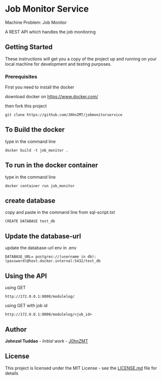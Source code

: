 
# Job Monitor Service
Machine Problem: Job Monitor     

 A REST API which handles the job monitoring

## Getting Started

These instructions will get you a copy of the project up and running on your local machine for development and testing purposes.

### Prerequisites

First you need to install the docker

download docker on https://www.docker.com/

then fork this project
```
git clone https://github.com/J0hnZMT/jobmonitorservice
```
## To Build the docker

type in the command line
```
docker build -t job_monitor .
```
## To run in the docker container

type in the command line
```
docker container run job_monitor
```
## create database

copy and paste in the command line from sql-script.txt
```
CREATE DATABASE test_db
```
## Update the database-url 

update the database-url env in .env
```
DATABASE_URL= postgres://(username in db):(password)@host.docker.internal:5432/test_db
```
## Using the API
using GET
```
http://172.0.0.1:8000/modulelog/
```
using GET with job id
```
http://172.0.0.1:8000/modulelog/<job_id>
```

## Author
**Johnzel Tuddao** - *Initial work* - [J0hnZMT](https://github.com/J0hnZMT)

## License
This project is licensed under the MIT License - see the [LICENSE.md](LICENSE.md) file for details

